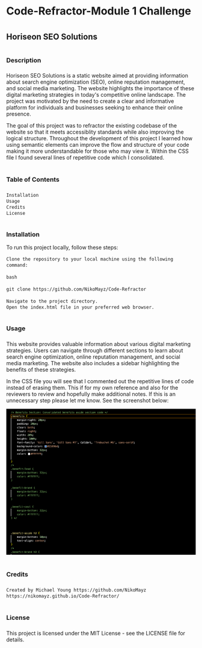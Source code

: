 # Code-Refractor-Module 1 Challenge


# <h2>Horiseon SEO Solutions<h2>


# <h3>Description<h3>

Horiseon SEO Solutions is a static website aimed at providing information about search engine optimization (SEO), online reputation management, and social media marketing. The website highlights the importance of these digital marketing strategies in today's competitive online landscape. The project was motivated by the need to create a clear and informative platform for individuals and businesses seeking to enhance their online presence.

The goal of this project was to refractor the existing codebase of the website so that it meets accessiblity standards while also improving the logical structure. Throughout the development of this project I learned how using semantic elements can improve the flow and structure of your code making it more understandable for those who may view it. Within the CSS file I found several lines of repetitive code which I consolidated. 

# <h3>Table of Contents<h3>

    Installation
    Usage
    Credits
    License

# <h3>Installation

To run this project locally, follow these steps:

    Clone the repository to your local machine using the following command:

    bash

    git clone https://github.com/NikoMayz/Code-Refractor

    Navigate to the project directory.
    Open the index.html file in your preferred web browser.

# <h3>Usage<h3>

This website provides valuable information about various digital marketing strategies. Users can navigate through different sections to learn about search engine optimization, online reputation management, and social media marketing. The website also includes a sidebar highlighting the benefits of these strategies.

In the CSS file you will see that I commented out the repetitive lines of code instead of erasing them. This if for my own reference and also for the reviewers to review and hopefully make additional notes. If this is an unnecessary step please let me know. See the screenshot below:

![alt text](assets/images/ScreenshotCF1.png)


# <h3>Credits<h3>
    Created by Michael Young https://github.com/NikoMayz
    https://nikomayz.github.io/Code-Refractor/

# <h3>License<h3>

This project is licensed under the MIT License - see the LICENSE file for details.

